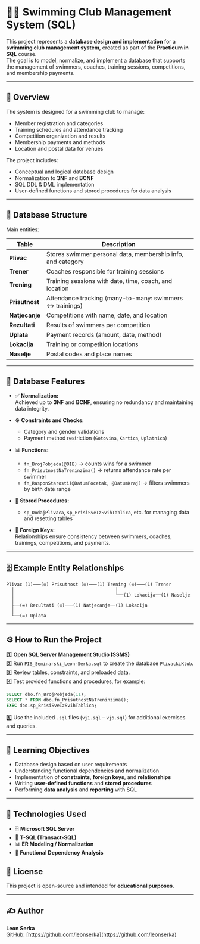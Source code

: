 # 🏊‍♂️ Swimming Club Management System (SQL)

This project represents a **database design and implementation** for a **swimming club management system**, created as part of the **Practicum in SQL** course.  
The goal is to model, normalize, and implement a database that supports the management of swimmers, coaches, training sessions, competitions, and membership payments.

---

## 📘 Overview

The system is designed for a swimming club to manage:
- Member registration and categories  
- Training schedules and attendance tracking  
- Competition organization and results  
- Membership payments and methods  
- Location and postal data for venues  

The project includes:
- Conceptual and logical database design  
- Normalization to **3NF** and **BCNF**  
- SQL DDL & DML implementation  
- User-defined functions and stored procedures for data analysis  

---

## 🧱 Database Structure

Main entities:

| Table | Description |
|-------|-------------|
| **Plivac** | Stores swimmer personal data, membership info, and category |
| **Trener** | Coaches responsible for training sessions |
| **Trening** | Training sessions with date, time, coach, and location |
| **Prisutnost** | Attendance tracking (many-to-many: swimmers ↔ trainings) |
| **Natjecanje** | Competitions with name, date, and location |
| **Rezultati** | Results of swimmers per competition |
| **Uplata** | Payment records (amount, date, method) |
| **Lokacija** | Training or competition locations |
| **Naselje** | Postal codes and place names |

---

## 🧩 Database Features

- ✅ **Normalization:**  
  Achieved up to **3NF** and **BCNF**, ensuring no redundancy and maintaining data integrity.  

- ⚙️ **Constraints and Checks:**  
  - Category and gender validations  
  - Payment method restriction (`Gotovina`, `Kartica`, `Uplatnica`)  

- 📊 **Functions:**  
  - `fn_BrojPobjeda(@OIB)` → counts wins for a swimmer  
  - `fn_PrisutnostNaTreninzima()` → returns attendance rate per swimmer  
  - `fn_RasponStarosti(@DatumPocetak, @DatumKraj)` → filters swimmers by birth date range  

- 🧮 **Stored Procedures:**  
  - `sp_DodajPlivaca`, `sp_BrisiSveIzSvihTablica`, etc. for managing data and resetting tables  

- 🔗 **Foreign Keys:**  
  Relationships ensure consistency between swimmers, coaches, trainings, competitions, and payments.  

---

## 🗄️ Example Entity Relationships

```
Plivac (1)───(∞) Prisutnost (∞)───(1) Trening (∞)───(1) Trener
  │                                      │
  │                                      └──(1) Lokacija──(1) Naselje
  │
  ├──(∞) Rezultati (∞)───(1) Natjecanje──(1) Lokacija
  │
  └──(∞) Uplata
```

---

## ⚙️ How to Run the Project

1️⃣ **Open SQL Server Management Studio (SSMS)**  
2️⃣ Run `PIS_Seminarski_Leon-Serka.sql` to create the database `PlivackiKlub`.  
3️⃣ Review tables, constraints, and preloaded data.  
4️⃣ Test provided functions and procedures, for example:
   ```sql
   SELECT dbo.fn_BrojPobjeda(11);
   SELECT * FROM dbo.fn_PrisutnostNaTreninzima();
   EXEC dbo.sp_BrisiSveIzSvihTablica;
   ```
5️⃣ Use the included `.sql` files (`vj1.sql` – `vj6.sql`) for additional exercises and queries.

---

## 🧠 Learning Objectives

- Database design based on user requirements  
- Understanding functional dependencies and normalization  
- Implementation of **constraints**, **foreign keys**, and **relationships**  
- Writing **user-defined functions** and **stored procedures**  
- Performing **data analysis** and **reporting** with SQL  

---

## 🧰 Technologies Used

- 🗄️ **Microsoft SQL Server**
- 🧩 **T-SQL (Transact-SQL)**
- 📊 **ER Modeling / Normalization**
- 🧠 **Functional Dependency Analysis**


## 📄 License

This project is open-source and intended for **educational purposes**.

---

## ✍️ Author

**Leon Serka**  
GitHub: [https://github.com/leonserka](https://github.com/leonserka)
